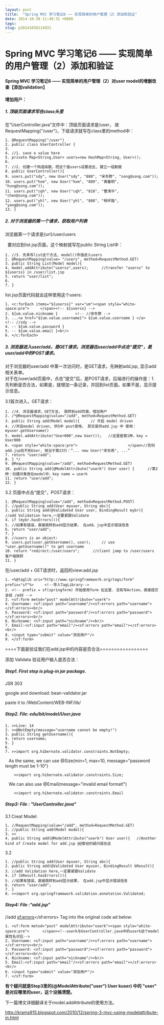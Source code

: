 ```yaml
---
layout: post
title:  "Spring MVC 学习笔记6 —— 实现简单的用户管理（2）添加和验证"
date: 2014-10-30 11:49:31 +0800
tags: 
slug: p20141030114931
---
```


# Spring MVC 学习笔记6 —— 实现简单的用户管理（2）添加和验证





#### Spring MVC 学习笔记6 —— 实现简单的用户管理（2）对user model的增删改查【添加validation】



#### 增加用户：


##### 1. 顶级页面请求写在class头里


在“UserController.java”文件中：顶级页面请求是/user， 故 RequestMapping("/user")，下级请求就写在class里的method中：


```
1. @RequestMapping("/user")
2. public class UserController {
3. 
4. //1. save a value here
5. private Map<String,User> users=new HashMap<String, User>();
6. 
7. //2. 创建一个构造函数，把这个值users设置进去, 建立一组数据
8. public UserController(){
9. users.put("sdy", new User("sdy", "888", "宋冬野", "song@song.com"));
10. users.put("hxm", new User("hxm", "889", "黄蓄明", "hung@song.com"));
11. users.put("cqh", new User("cqh", "818", "曹清华", "chen@song.com"));
12. users.put("yhl", new User("yhl", "808", "杨环路", "yang@song.com"));
13. }

```

##### 2. 对于浏览器的第一个请求，获取用户列表


浏览器第一个请求是{url}/user/users  
  
   
 要对应到list.jsp页面，这个映射就写在public String List中： 
  


```
1. //3. 先来写list这个方法, model()传值进入users
2. @RequestMapping(value= "/users", method=RequestMethod.GET)
3. public String List(Model model){
4. model.addAttribute("userss",users);		//transfer "userss" to ${userss} in /user/list.jsp
5. return "user/list";
6. 
7. }

```

list.jsp页面代码就会这样使用这个users:




```
1. <c:forEach items="${userss}" var="um"><span style="white-space:pre">		</span><!-- ${userss} -->
2. ${um.value.nickname }		<!-- //宋冬野 -->
3. ...<a href="${um.value.username}"> ${um.value.username } </a>	<!-- //sdy -->
4. -- ${um.value.password }
5. -- ${um.value.email }<br/>
6. </c:forEach>

```

  

  


##### 3. 浏览器进入user/add，是GET请求。浏览器在user/add中点击“提交”，是user/add中的POST请求。


对于浏览器的user/add 中第一次访问时，是GET请求，先映射add.jsp, 显示add相关表单。  
 对于在/user/add页面中，点击"提交"后，是POST请求，后端进行的操作是：1. 先判断是否合法，如果是，就增加一条记录，并回到list页面。如果不是，显示提示信息。


3.1首次进入，GET请求：




```
1. //4. 浏览器请求，GET方法， 跳转到add页面，增加用户
2. /*@RequestMapping(value="/add", method=RequestMethod.GET)
3. public String add(Model model){     // 开启 model driven
4. //开启model driven, 供5中 post使用， 其实是供add.jsp 中 使用：myuser.getUsername()
5. model.addAttribute("User000",new User());   //这里是第1种，key = User000
6. <span style="white-space:pre">						</span>//否则add.jsp找不到User, 相当于第22行：“... new User("宋东燕", ...”
7. return "user/add";
8. } */
9. @RequestMapping(value="/add", method=RequestMethod.GET)
10. public String add(@ModelAttribute("userk") User user) {      //第2种：创建对象放在model中，key name = userk
11. return "user/add";
12. }

```

  

  






3.2 页面中点击“提交”，POST请求： 
   


```
1. @RequestMapping(value="/add", method=RequestMethod.POST)
2. //public String add(User myuser, String abc){
3. public String add(@Validated User user, BindingResult mybr){ 	//add Validation here,一定要紧跟Validate
4. if (mybr.hasErrors()){
5. //如果有错误，直接跳转到add显示结果， 在add。jsp中显示错误信息
6. return "user/add";
7. }
8. //users is an object:
9. users.put(user.getUsername(), user); 	// use "user.getUsername()" to get username
10. return "redirect:/user/users";		//client jump to /user/users 客户端跳转
11. }

```


  


在/user/add + GET请求时，返回的view:add.jsp




```
1. <%@taglib uri="http://www.springframework.org/tags/form" prefix="sf"%>     <!--导入TagLibrary-->
2. <!-- prefix = sf(springform) 开始使用form 在这里. 没有写Action，直接提交会给 /add -->
3. <sf:form metod="post" modelAttribute="userk">
4. Username: <sf:input path="username"/><sf:errors path="username"></sf:errors><br/>
5. Password: <sf:input path="password"/><sf:errors path="password"></sf:errors><br/>
6. Nickname: <sf:input path="nickname"/><br/>
7. Email:<sf:input path="email"/><sf:errors path="email"></sf:errors><br/>
8. <input type="submit" value="添加用户"/>
9. </sf:form>

```

  

  


====下面是验证我们在add.jsp中的内容是否合法=================



添加 Validata 验证用户输入是否合法：


##### Step1. First step is plug-in jar package.


JSR 303 
  

google and download: bean-validator.jar 
  

paste it to /WebContent/WEB-INF/lib/ 
  

  

  

##### Step2. File: edu/bit/model/User.java




```
1. >>Line: 14
2. >>@NotEmpty(message="username cannot be empty!")
3. public String getUsername(){
4. return username;
5. }
6. 
7. >>import org.hibernate.validator.constraints.NotEmpty;

```

  

  
    As the same, we can use @Size(min=1, max=10, message="password length must be 1-10") 
  


```
	>>import org.hibernate.validator.constraints.Size;

```
   We can also use @Email(message="invalid email format!") 
  


```
	>>import org.hibernate.validator.constraints.Email

```

##### Step3: File : "UserController.java"


3.1 Creat Model: 
  


```
1. //RequestMapping(value="/add", method=RequestMethod.GET)
2. //public String add(Model model){
3. >>
4. public String add(@ModelAttribute("userk") User user){	//Another kind of Create model for add.jsp @@曾经的疑问就在这

```

 3.2 
  


```
1. //public String add(User myuser, String abc){
2. public String add(@Validated User myuser, BindingResult bResult){
3. //add Validation here,一定要紧跟Validate
4. if (bResult.hasErrors()){
5. //如果有错误，直接跳转到add显示结果， 在add.jsp中显示错误信息
6. return "user/add";
7. }
8. >>import org.springframework.validation.annotation.Validated;

```

##### **Step4: File :"add.jsp"**


//add <sf:errors></sf:errors> Tag into the original code ad below:




```
1. <sf:form metod="post" modelAttribute="userk"><span style="white-space:pre">		</span><!--userk与UserController.java中的userk这个model属性名对应-->
2. Username: <sf:input path="username"/><sf:errors path="username"></sf:errors><br/>
3. Password: <sf:input path="password"/><sf:errors path="password"></sf:errors><br/>
4. Nickname: <sf:input path="nickname"/><br/>
5. Email:<sf:input path="email"/><sf:errors path="email"></sf:errors><br/>
6. <input type="submit" value="添加用户"/>
7. </sf:form>

```

  

  



**有个疑问就是Step3里的(@ModelAttribute("user") User kuser) 中的 "user" 是对应哪里的user，这个没搞清楚。**


下一篇博文详细翻译关于model.addAttribute的使用方法。 
  
 http://krams915.blogspot.com/2010/12/spring-3-mvc-using-modelattribute-in.html 
  




